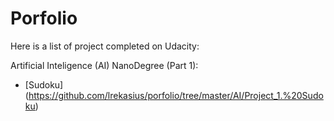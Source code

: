 # Porfolio
Here is a list of project completed on Udacity:

Artificial Inteligence (AI) NanoDegree (Part 1):
* [Sudoku] (https://github.com/lrekasius/porfolio/tree/master/AI/Project_1.%20Sudoku)
